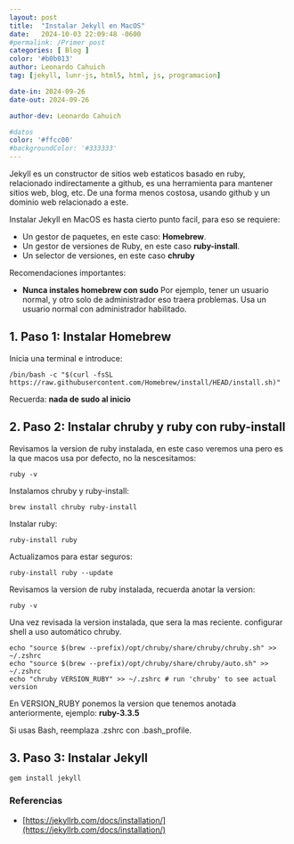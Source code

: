 ```yaml
---
layout: post
title:  "Instalar Jekyll en MacOS"
date:   2024-10-03 22:09:48 -0600
#permalink: /Primer post
categories: [ Blog ]
color: '#b0b013'
author: Leonardo Cahuich
tag: [jekyll, lunr-js, html5, html, js, programacion]

date-in: 2024-09-26
date-out: 2024-09-26

author-dev: Leonardo Cahuich

#datos
color: '#ffcc00'
#backgroundColor: '#333333'
---
```

Jekyll es un constructor de sitios web estaticos basado en ruby, relacionado indirectamente a github,
es una herramienta para mantener sitios web, blog, etc. De una forma menos costosa, usando github y
un dominio web relacionado a este.


Instalar Jekyll en MacOS es hasta cierto punto facil, para eso se requiere:
- Un gestor de paquetes, en este caso: **Homebrew**.
- Un gestor de versiones de Ruby, en este caso **ruby-install**.
- Un selector de versiones, en este caso **chruby**

Recomendaciones importantes:
- **Nunca instales homebrew con sudo**
  Por ejemplo, tener un usuario normal, y otro solo de administrador eso traera problemas.
  Usa un usuario normal con administrador habilitado.

## 1. Paso 1: Instalar Homebrew

Inicia una terminal e introduce:
```
/bin/bash -c "$(curl -fsSL https://raw.githubusercontent.com/Homebrew/install/HEAD/install.sh)"
```
Recuerda: **nada de sudo al inicio**

## 2. Paso 2: Instalar chruby y ruby con ruby-install
Revisamos la version de ruby instalada, en este caso veremos una pero es la que macos usa por defecto, no la nescesitamos:
```
ruby -v
```
Instalamos chruby y ruby-install:
```
brew install chruby ruby-install
```
Instalar ruby:
```
ruby-install ruby
```
Actualizamos para estar seguros:
```
ruby-install ruby --update
```
Revisamos la version de ruby instalada, recuerda anotar la version:
```
ruby -v
```
Una vez revisada la version instalada, que sera la mas reciente. configurar shell a uso automático chruby.
```
echo "source $(brew --prefix)/opt/chruby/share/chruby/chruby.sh" >> ~/.zshrc
echo "source $(brew --prefix)/opt/chruby/share/chruby/auto.sh" >> ~/.zshrc
echo "chruby VERSION_RUBY" >> ~/.zshrc # run 'chruby' to see actual version
```
En VERSION_RUBY ponemos la version que tenemos anotada anteriormente, ejemplo: **ruby-3.3.5**

Si usas Bash, reemplaza .zshrc con .bash_profile.

## 3. Paso 3: Instalar Jekyll

```
gem install jekyll
```

### Referencias

- [https://jekyllrb.com/docs/installation/](https://jekyllrb.com/docs/installation/)